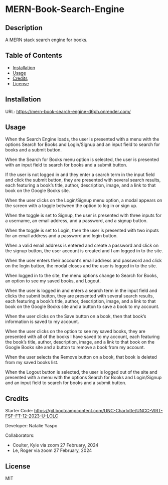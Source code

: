 # MERN-Book-Search-Engine


## Description

A MERN stack search engine for books.

## Table of Contents

- [Installation](#installation)
- [Usage](#usage)
- [Credits](#credits)
- [License](#license)

## Installation

URL: https://mern-book-search-engine-d6ph.onrender.com/

## Usage

When the Search Engine loads, the user is presented with a menu with the options Search for Books and Login/Signup and an input field to search for books and a submit button.

When the Search for Books menu option is selected, the user is presented with an input field to search for books and a submit button.

If the user is not logged in and they enter a search term in the input field and click the submit button, they are presented with several search results, each featuring a book’s title, author, description, image, and a link to that book on the Google Books site.

When the user clicks on the Login/Signup menu option, a modal appears on the screen with a toggle between the option to log in or sign up.

When the toggle is set to Signup, the user is presented with three inputs for a username, an email address, and a password, and a signup button.

When the toggle is set to Login, then the user is presented with two inputs for an email address and a password and login button.

When a valid email address is entered and create a password and click on the signup button, the user account is created and I am logged in to the site.

When the user enters their account’s email address and password and click on the login button, the modal closes and the user is logged in to the site.

When logged in to the site, the menu options change to Search for Books, an option to see my saved books, and Logout.

When the user is logged in and enters a search term in the input field and clicks the submit button, they are presented with several search results, each featuring a book’s title, author, description, image, and a link to that book on the Google Books site and a button to save a book to my account.

When the user clicks on the Save button on a book, then that book’s information is saved to my account.

When the user clicks on the option to see my saved books, they are presented with all of the books I have saved to my account, each featuring the book’s title, author, description, image, and a link to that book on the Google Books site and a button to remove a book from my account.

When the user selects the Remove button on a book, that book is deleted from my saved books list.

When the Logout button is selected, the user is logged out of the site and presented with a menu with the options Search for Books and Login/Signup and an input field to search for books and a submit button.

## Credits

Starter Code: https://git.bootcampcontent.com/UNC-Charlotte/UNCC-VIRT-FSF-FT-12-2023-U-LOLC

Developer: Natalie Yaspo

Collaborators:
- Coulter, Kyle via zoom 27 February, 2024
- Le, Roger via zoom 27 February, 2024

## License

MIT